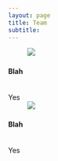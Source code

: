 ```yaml
---
layout: page
title: Team
subtitle: 
---
```


    
<div class="container-md">
    <div class=" col-xl-8 offset-xl-2 col-lg-10 offset-lg-1">
    <!-- Control the column width, and how they should appear on different devices -->
    <div class="row">

<div class="list-squares-item">
          <a href="https://www.google.com/"><img src="assets/img/hello_world.jpeg"></a>
        <h4> Blah</h4>
        <div> Yes</div>
</div>
        
<div class="list-squares-item">
          <a href="https://www.google.com/"><img src="assets/img/hello_world.jpeg" class="item-img"></a>
        <h4> Blah</h4>
        <div> Yes</div>
</div>

 
</div>
    
</div>
  
</div>


  
  
  


